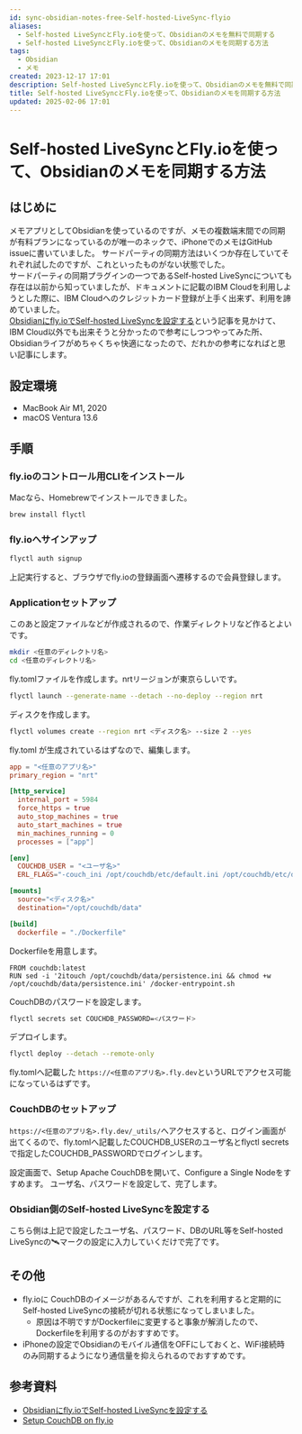 ```yaml
---
id: sync-obsidian-notes-free-Self-hosted-LiveSync-flyio
aliases:
  - Self-hosted LiveSyncとFly.ioを使って、Obsidianのメモを無料で同期する
  - Self-hosted LiveSyncとFly.ioを使って、Obsidianのメモを同期する方法
tags:
  - Obsidian
  - メモ
created: 2023-12-17 17:01
description: Self-hosted LiveSyncとFly.ioを使って、Obsidianのメモを無料で同期する方法のメモです。
title: Self-hosted LiveSyncとFly.ioを使って、Obsidianのメモを同期する方法
updated: 2025-02-06 17:01
---
```


# Self-hosted LiveSyncとFly.ioを使って、Obsidianのメモを同期する方法

## はじめに

メモアプリとしてObsidianを使っているのですが、メモの複数端末間での同期が有料プランになっているのが唯一のネックで、iPhoneでのメモはGitHub issueに書いていました。
サードパーティの同期方法はいくつか存在していてそれぞれ試したのですが、これといったものがない状態でした。  
サードパーティの同期プラグインの一つであるSelf-hosted LiveSyncについても存在は以前から知っていましたが、ドキュメントに記載のIBM Cloudを利用しようとした際に、IBM Cloudへのクレジットカード登録が上手く出来ず、利用を諦めていました。  
[Obsidianにfly.ioでSelf-hosted LiveSyncを設定する](https://www.lisz-works.com/entry/obsidian-self-hosted-livecync)という記事を見かけて、IBM Cloud以外でも出来そうと分かったので参考にしつつやってみた所、Obsidianライフがめちゃくちゃ快適になったので、だれかの参考になればと思い記事にします。

## 設定環境

- MacBook Air M1, 2020
- macOS Ventura 13.6

## 手順

### fly.ioのコントロール用CLIをインストール

Macなら、Homebrewでインストールできました。

```bash
brew install flyctl
```

### fly.ioへサインアップ

```bash
flyctl auth signup
```

上記実行すると、ブラウザでfly.ioの登録画面へ遷移するので会員登録します。

### Applicationセットアップ

このあと設定ファイルなどが作成されるので、作業ディレクトリなど作るとよいです。

```bash
mkdir <任意のディレクトリ名>
cd <任意のディレクトリ名>
```

fly.tomlファイルを作成します。nrtリージョンが東京らしいです。

```bash
flyctl launch --generate-name --detach --no-deploy --region nrt
```

ディスクを作成します。

```bash
flyctl volumes create --region nrt <ディスク名> --size 2 --yes
```

fly.toml が生成されているはずなので、編集します。

```toml
app = "<任意のアプリ名>"
primary_region = "nrt"

[http_service]
  internal_port = 5984
  force_https = true
  auto_stop_machines = true
  auto_start_machines = true
  min_machines_running = 0
  processes = ["app"]

[env]
  COUCHDB_USER = "<ユーザ名>"
  ERL_FLAGS="-couch_ini /opt/couchdb/etc/default.ini /opt/couchdb/etc/default.d/ /opt/couchdb/etc/local.d /opt/couchdb/etc/local.ini /opt/couchdb/data/persistence.ini"

[mounts]
  source="<ディスク名>"
  destination="/opt/couchdb/data"

[build]
  dockerfile = "./Dockerfile"
```

Dockerfileを用意します。

```docker
FROM couchdb:latest
RUN sed -i '2itouch /opt/couchdb/data/persistence.ini && chmod +w /opt/couchdb/data/persistence.ini' /docker-entrypoint.sh
```

CouchDBのパスワードを設定します。

```bash
flyctl secrets set COUCHDB_PASSWORD=<パスワード>
```

デプロイします。

```bash
flyctl deploy --detach --remote-only
```

fly.tomlへ記載した `https://<任意のアプリ名>.fly.dev`というURLでアクセス可能になっているはずです。

### CouchDBのセットアップ

 `https://<任意のアプリ名>.fly.dev/_utils/`へアクセスすると、ログイン画面が出てくるので、fly.tomlへ記載したCOUCHDB_USERのユーザ名とflyctl secretsで指定したCOUCHDB_PASSWORDでログインします。

設定画面で、Setup Apache CouchDBを開いて、Configure a Single Nodeをすすめます。
ユーザ名、パスワードを設定して、完了します。

### Obsidian側のSelf-hosted LiveSyncを設定する

こちら側は上記で設定したユーザ名、パスワード、DBのURL等をSelf-hosted LiveSyncの🛰マークの設定に入力していくだけで完了です。

## その他

- fly.ioに CouchDBのイメージがあるんですが、これを利用すると定期的にSelf-hosted LiveSyncの接続が切れる状態になってしまいました。
  - 原因は不明ですがDockerfileに変更すると事象が解消したので、Dockerfileを利用するのがおすすめです。
- iPhoneの設定でObsidianのモバイル通信をOFFにしておくと、WiFi接続時のみ同期するようになり通信量を抑えられるのでおすすめです。

## 参考資料

- [Obsidianにfly.ioでSelf-hosted LiveSyncを設定する
](https://www.lisz-works.com/entry/obsidian-self-hosted-livecync)
- [Setup CouchDB on fly.io](https://github.com/vrtmrz/obsidian-livesync/blob/c2491fdfad043d8301c3a20e4f0727150d67376a/docs/setup_flyio.md)
